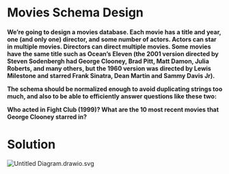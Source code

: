 # Movies Schema Design

<h4>We’re going to design a movies database. Each movie has a title and year, one (and only one) director, and some number of actors. Actors can star in multiple movies. Directors can direct multiple movies. Some movies have the same title such as Ocean’s Eleven (the 2001 version directed by Steven Sodenbergh had George Clooney, Brad Pitt, Matt Damon, Julia Roberts, and many others, but the 1960 version was directed by Lewis Milestone and starred Frank Sinatra, Dean Martin and Sammy Davis Jr).

The schema should be normalized enough to avoid duplicating strings too much, and also to be able to efficiently answer questions like these two:

Who acted in Fight Club (1999)?
What are the 10 most recent movies that George Clooney starred in?</h4>

# Solution

![Untitled Diagram.drawio.svg](..%2F..%2F..%2F..%2FDownloads%2FUntitled%20Diagram.drawio.svg)